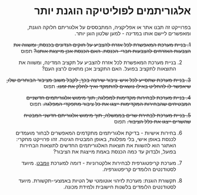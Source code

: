 <div dir='rtl' lang='he'>

# אלגוריתמים לפוליטיקה הוגנת יותר

בפרוייקט זה תבנו אתר או אפליקציה, המתבססים על אלגוריתם חלוקה הוגנת, 
ומאפשרים ליישם אותו במדינה - למען שלטון הוגן יותר.

~~1. בניית מערכת המאפשרת לכל אזרח להצביע על חוקים הנדונים בכנסת, ומשווה את הצבעות האזרחים להצבעות חברי-הכנסת. האם הכנסת אכן מייצגת אותנו?~~ תפוס

2. בניית מערכת המאפשרת לכל אזרח להצביע על תקציב המדינה, ומשווה את התוצאות לתקציב בפועל. האם התקציב אכן מתאים לרצון העם?

~~3. בניית מערכת שתסייע לכל איש-ציבור שירצה בכך, לקבל משוב מציבור הבוחרים שלו, שיאפשר לו להחליט באילו נושאים להתמקד ואיך לחלק את זמנו.~~ תפוס

~~4. בניית מערכת לבחירות מקדימות למפלגה, תוך מימוש אלגוריתמים חדשניים המבטיחים שהבחירות המקדימות ייצגו את כל ציבור מתפקדי המפלגה.~~ תפוס

~~5. בניית מערכת לבחירת שרים בממשלה, תוך מימוש אלגוריתם חדשני המבטיח שהשרים ייצגו את כלל הציבור.~~ תפוס

6. בחירות אישיות - בדיקת אלגוריתמים מתקדמים המאפשרים לבחור מועמדים לכנסת באופן אישי, בלי מפלגות, באופן המבטיח הגינות. זהו פרוייקט מחקרי: האתגר הוא להשוות את תוצאות האלגוריתמים החדשים לתוצאות הבחירות בפועל, ולבדוק עד כמה הכנסת באמת מייצגת את הציבור?

7. מערכת קריפטוגרפית לבחירות אלקטרוניות - דומה למערכת [וומבט](https://wombat.factcenter.org/).
 מיועד לסטודנטים הלומדים קריפטוגרפיה.

8. תקשורת הוגנת: מערכת לזיהוי אוטומטי של הטיות באמצעי-תקשורת. מיועד לסטודנטים הלומדים בלשנות חישובית ולמידת מכונה.
</div>